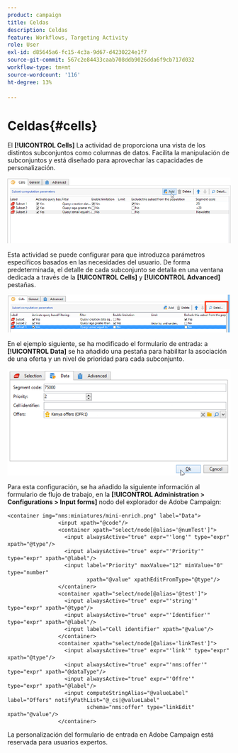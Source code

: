 ```yaml
---
product: campaign
title: Celdas
description: Celdas
feature: Workflows, Targeting Activity
role: User
exl-id: d85645a6-fc15-4c3a-9d67-d4230224e1f7
source-git-commit: 567c2e84433caab708ddb9026dda6f9cb717d032
workflow-type: tm+mt
source-wordcount: '116'
ht-degree: 13%

---
```


# Celdas{#cells}

El **[!UICONTROL Cells]** La actividad de proporciona una vista de los distintos subconjuntos como columnas de datos. Facilita la manipulación de subconjuntos y está diseñado para aprovechar las capacidades de personalización.

![](assets/wf_split_cells.png)

Esta actividad se puede configurar para que introduzca parámetros específicos basados en las necesidades del usuario. De forma predeterminada, el detalle de cada subconjunto se detalla en una ventana dedicada a través de la **[!UICONTROL Cells]** y **[!UICONTROL Advanced]** pestañas.

![](assets/wf_split_cells_with_customization.png)

En el ejemplo siguiente, se ha modificado el formulario de entrada: a **[!UICONTROL Data]** se ha añadido una pestaña para habilitar la asociación de una oferta y un nivel de prioridad para cada subconjunto.

![](assets/cells-activity-sample.png)

Para esta configuración, se ha añadido la siguiente información al formulario de flujo de trabajo, en la **[!UICONTROL Administration > Configurations > Input forms]** nodo del explorador de Adobe Campaign:

```
<container img="nms:miniatures/mini-enrich.png" label="Data">
                <input xpath="@code"/>
                <container xpath="select/node[@alias='@numTest']">
                  <input alwaysActive="true" expr="'long'" type="expr" xpath="@type"/>
                  <input alwaysActive="true" expr="'Priority'" type="expr" xpath="@label"/>
                  <input label="Priority" maxValue="12" minValue="0" type="number"
                         xpath="@value" xpathEditFromType="@type"/>
                </container>
                <container xpath="select/node[@alias='@test']">
                  <input alwaysActive="true" expr="'string'" type="expr" xpath="@type"/>
                  <input alwaysActive="true" expr="'Identifier'" type="expr" xpath="@label"/>
                  <input label="Cell identifier" xpath="@value"/>
                </container>
                <container xpath="select/node[@alias='linkTest']">
                  <input alwaysActive="true" expr="'link'" type="expr" xpath="@type"/>
                  <input alwaysActive="true" expr="'nms:offer'" type="expr" xpath="@dataType"/>
                  <input alwaysActive="true" expr="'Offre'" type="expr" xpath="@label"/>
                  <input computeStringAlias="@valueLabel" label="Offers" notifyPathList="@_cs|@valueLabel"
                         schema="nms:offer" type="linkEdit" xpath="@value"/>
                </container>
```

La personalización del formulario de entrada en Adobe Campaign está reservada para usuarios expertos.